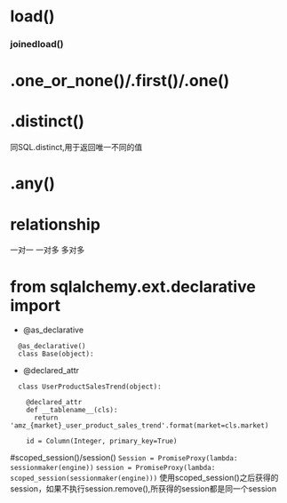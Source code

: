 # load()
### joinedload()

# .one_or_none()/.first()/.one()

# .distinct()
同SQL.distinct,用于返回唯一不同的值
# .any()

# relationship
一对一
一对多
多对多

# from **sqlalchemy.ext.declarative** import 
* @as_declarative
```
  @as_declarative()
  class Base(object):
```
* @declared_attr
```
  class UserProductSalesTrend(object):

    @declared_attr
    def __tablename__(cls):
      return 'amz_{market}_user_product_sales_trend'.format(market=cls.market)
  
    id = Column(Integer, primary_key=True)
```

#scoped_session()/session()
`Session = PromiseProxy(lambda: sessionmaker(engine))`
`session = PromiseProxy(lambda: scoped_session(sessionmaker(engine)))`
使用scoped_session()之后获得的session，如果不执行session.remove(),所获得的session都是同一个session